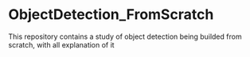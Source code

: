 # ObjectDetection_FromScratch
This repository contains a study of object detection being builded from scratch, with all explanation of it
